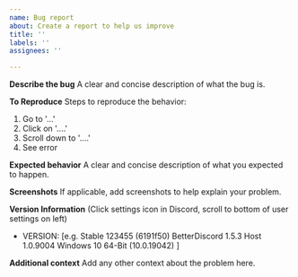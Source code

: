 ```yaml
---
name: Bug report
about: Create a report to help us improve
title: ''
labels: ''
assignees: ''

---
```


**Describe the bug**
A clear and concise description of what the bug is.

**To Reproduce**
Steps to reproduce the behavior:
1. Go to '...'
2. Click on '....'
3. Scroll down to '....'
4. See error

**Expected behavior**
A clear and concise description of what you expected to happen.

**Screenshots**
If applicable, add screenshots to help explain your problem.

**Version Information**
(Click settings icon in Discord, scroll to bottom of user settings on left)
- VERSION: [e.g. 
Stable 123455 (6191f50)
 BetterDiscord 1.5.3
 Host 1.0.9004
 Windows 10 64-Bit (10.0.19042)
]

**Additional context**
Add any other context about the problem here.
